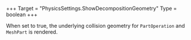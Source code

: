 +++
Target = "PhysicsSettings.ShowDecompositionGeometry"
Type = boolean
+++

When set to true, the underlying collision geometry for `PartOperation` and `MeshPart` is rendered.